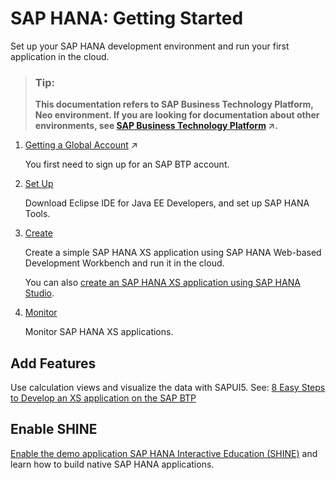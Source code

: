 <!-- loio868d804efd0b4eb788bdebd7b36a57a4 -->

# SAP HANA: Getting Started

Set up your SAP HANA development environment and run your first application in the cloud.



> ### Tip:  
> **This documentation refers to SAP Business Technology Platform, Neo environment. If you are looking for documentation about other environments, see [SAP Business Technology Platform](https://help.sap.com/viewer/65de2977205c403bbc107264b8eccf4b/Cloud/en-US/6a2c1ab5a31b4ed9a2ce17a5329e1dd8.html "SAP Business Technology Platform (SAP BTP) is an integrated offering comprised of four technology portfolios: database and data management, application development and integration, analytics, and intelligent technologies. The platform offers users the ability to turn data into business value, compose end-to-end business processes, and build and extend SAP applications quickly.") :arrow_upper_right:.**



1.  [Getting a Global Account](https://help.sap.com/viewer/65de2977205c403bbc107264b8eccf4b/Cloud/en-US/046f127f2a614438b616ccfc575fdb16.html "Explore the different options for trying out SAP BTP.") :arrow_upper_right:

    You first need to sign up for an SAP BTP account.

2.  [Set Up](install-sap-hana-tools-for-eclipse-b0e351a.md)

    Download Eclipse IDE for Java EE Developers, and set up SAP HANA Tools.

3.  [Create](creating-an-sap-hana-xs-hello-world-application-using-sap-hana-web-based-development-work-4959458.md#loio4959458552574c77b62fe27b0eb363ef)

    Create a simple SAP HANA XS application using SAP HANA Web-based Development Workbench and run it in the cloud.

    You can also [create an SAP HANA XS application using SAP HANA Studio](creating-an-sap-hana-xs-classic-hello-world-application-using-sap-hana-studio-3762b22.md#loio3762b229a4074fc59ac6a9ee7404f8c9).

4.  [Monitor](../50-administration-and-ops-neo/sap-hana-application-operations-6902b48.md)

    Monitor SAP HANA XS applications.




## Add Features

Use calculation views and visualize the data with SAPUI5. See: [8 Easy Steps to Develop an XS application on the SAP BTP](http://help.sap.com/disclaimer?site=http://scn.sap.com/community/developer-center/cloud-platform/blog/2013/10/17/8-easy-steps-to-develop-an-xs-application-on-the-sap-hana-cloud-platform)



<a name="loio868d804efd0b4eb788bdebd7b36a57a4__section_owh_xbx_j4b"/>

## Enable SHINE

[Enable the demo application SAP HANA Interactive Education \(SHINE\)](enable-sap-hana-interactive-education-shine-396c2d7.md) and learn how to build native SAP HANA applications.

